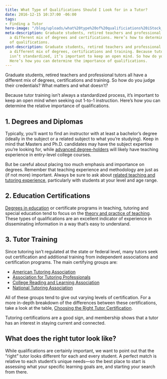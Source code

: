 ```yaml
---
title: What Type of Qualifications Should I Look for in a Tutor?
date: 2016-12-15 10:37:00 -06:00
tags:
- Finding a Tutor
hero-image: "/blog/uploads/what%20type%20of%20qualificiations%20iStock_81800873_LARGE%20(1)%20(1)-ee594a.jpg"
meta-description: Graduate students, retired teachers and professional tutors have
  a different mix of degrees and certifications. Here’s how to determine the importance
  of qualifications.
post-description: Graduate students, retired teachers and professional tutors have
  a different mix of degrees, certifications and training. Because tutor training
  isn’t standardized, it’s important to keep an open mind. So how do you judge credentials?
  Here’s how you can determine the importance of qualifications.
---
```


Graduate students, retired teachers and professional tutors all have a different mix of degrees, certifications and training. So how do you judge their credentials? What matters and what doesn’t?

Because tutor training isn’t always a standardized process, it’s important to keep an open mind when seeking out 1-to-1 instruction. Here’s how you can determine the relative importance of qualifications.

## 1. Degrees and Diplomas
Typically, you’ll want to find an instructor with at least a bachelor’s degree (ideally in the subject or a related subject to what you’re studying). Keep in mind that Masters and Ph.D. candidates may have the subject expertise you’re looking for, while [advanced degree-holders](https://www.ncbi.nlm.nih.gov/pubmed/8397613) will likely have teaching experience in entry-level college courses.


But be careful about placing too much emphasis and importance on degrees. Remember that teaching experience and methodology are just as (if not more) important. Always be sure to ask about [related teaching and tutoring experience](http://blogs.edweek.org/edweek/walt_gardners_reality_check/2010/12/is_subject_matter_expertise_enough_for_successful_teaching.html), particularly with students at your level and age range.

## 2. Education Certifications
[Degrees in education](https://teach.com/how-to-become-a-teacher/get-educated/benefits-masters-in-education/) or certificate programs in teaching, tutoring and special education tend to focus on the [theory and practice of teaching](http://www.aft.org/ae/summer2016/mascio). These types of qualifications are an excellent indicator of experience in disseminating information in a way that’s easy to understand.

## 3. Tutor Training
Since tutoring isn’t regulated at the state or federal level, many tutors seek out certification and additional training from independent associations and certification programs. The main certifying groups are:

* [American Tutoring Association](http://www.americantutoringassociation.org/)
* [Association for Tutoring Professionals](http://www.myatp.org/)
* [College Reading and Learning Association](https://www.crla.net/)
* [National Tutoring Association](http://www.ntatutor.com/)

All of these groups tend to give out varying levels of certification. For a more in-depth breakdown of the differences between these certifications, take a look at the table, [Choosing the Right Tutor Certification](http://www.learnhowtobecome.org/tutor/).

Tutoring certifications are a good sign, and membership shows that a tutor has an interest in staying current and connected.

## What does the right tutor look like?
While qualifications are certainly important, we want to point out that the “right” tutor looks different for each and every student. A perfect match is relative to each student’s unique needs—so the best place to start is assessing what your specific learning goals are, and starting your search from there.
